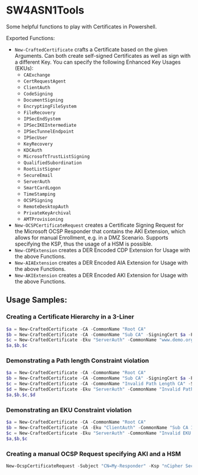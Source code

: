 # SW4ASN1Tools

Some helpful functions to play with Certificates in Powershell.

Exported Functions:
* `New-CraftedCertificate` crafts a Certificate based on the given Arguments. Can both create self-signed Certificates as well as sign with a different Key. You can specify the following Enhanced Key Usages (EKUs):
  * `CAExchange`
  * `CertRequestAgent`
  * `ClientAuth`
  * `CodeSigning`
  * `DocumentSigning`
  * `EncryptingFileSystem`
  * `FileRecovery`
  * `IPSecEndSystem`
  * `IPSecIKEIntermediate`
  * `IPSecTunnelEndpoint`
  * `IPSecUser`
  * `KeyRecovery`
  * `KDCAuth`
  * `MicrosoftTrustListSigning`
  * `QualifiedSubordination`
  * `RootListSigner`
  * `SecureEmail`
  * `ServerAuth`
  * `SmartCardLogon`
  * `TimeStamping`
  * `OCSPSigning`
  * `RemoteDesktopAuth`
  * `PrivateKeyArchival`
  * `AMTProvisioning`
* `New-OCSPCertificateRequest` creates a Certificate Signing Request for the Microsoft OCSP Responder that contains the AKI Extension, which allows for manual Enrollment, e.g. in a DMZ Scenario. Supports specifying the KSP, thus the usage of a HSM is possible.
* `New-CDPExtension` creates a DER Encoded CDP Extension for Usage with the above Functions.
* `New-AIAExtension` creates a DER Encoded AIA Extension for Usage with the above Functions.
* `New-AKIExtension` creates a DER Encoded AKI Extension for Usage with the above Functions.

## Usage Samples:

### Creating a Certificate Hierarchy in a 3-Liner
```powershell
$a = New-CraftedCertificate -CA -CommonName "Root CA"
$b = New-CraftedCertificate -CA -CommonName "Sub CA" -SigningCert $a -PathLength 0
$c = New-CraftedCertificate -Eku "ServerAuth" -CommonName "www.demo.org" -DnsName "www.demo.org" -SigningCert $b
$a,$b,$c
```

### Demonstrating a Path length Constraint violation
```powershell
$a = New-CraftedCertificate -CA -CommonName "Root CA" 
$b = New-CraftedCertificate -CA -CommonName "Sub CA" -SigningCert $a -PathLength 0
$c = New-CraftedCertificate -CA -CommonName "Invalid Path Length CA" -SigningCert $b
$d = New-CraftedCertificate -Eku "ServerAuth" -CommonName "Invalid Path Length Certificate" -DnsName "www.demo.org" -SigningCert $c
$a,$b,$c,$d
```

### Demonstrating an EKU Constraint violation
```powershell
$a = New-CraftedCertificate -CA -CommonName "Root CA" 
$b = New-CraftedCertificate -CA -Eku "ClientAuth" -CommonName "Sub CA 1" -SigningCert $a
$c = New-CraftedCertificate -Eku "ServerAuth" -CommonName "Invalid EKU Certificate" -DnsName "www.demo.org" -SigningCert $b
$a,$b,$c
```

### Creating a manual OCSP Request specifying AKI and a HSM
```powershell
New-OcspCertificateRequest -Subject "CN=My-Responder" -Ksp "nCipher Security World Key Storage Provider" -Aki "060DDD83737C311EDA5E5B677D8C4D663ED5C5BF" -KeyLength 4096
```